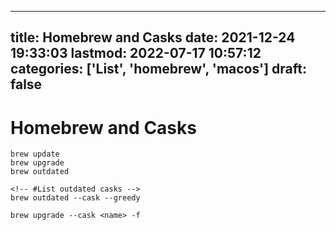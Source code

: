 
---
title: Homebrew and Casks
date: 2021-12-24 19:33:03
lastmod: 2022-07-17 10:57:12
categories: ['List', 'homebrew', 'macos']
draft: false
---


# Homebrew and Casks
```
brew update
brew upgrade
brew outdated

<!-- #List outdated casks -->
brew outdated --cask --greedy

brew upgrade --cask <name> -f
```

<!-- #public #homebrew #macos -->

<!-- {BearID:D78A5184-D038-438C-8299-C3F365537BA3-29797-000143A8642B5BAC} -->
